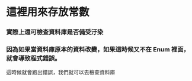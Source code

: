 # 這裡用來存放常數
### 實際上還可檢查資料庫是否備受汙染
### 因為如果當資料庫原本的資料改變，如果這時候又不在 Enum 裡面，就會導致程式錯誤。
這時候就會跑出錯誤，我們就可以去檢查資料庫